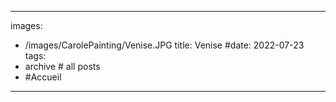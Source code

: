 
---
images:
- /images/CarolePainting/Venise.JPG
title: Venise
#date: 2022-07-23
tags:
- archive # all posts
- #Accueil


---
